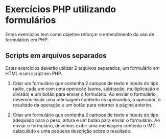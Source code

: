 # Exercícios PHP utilizando formulários

Estes exercícios tem como objetivo reforçar o entendimento do uso de formulários em PHP.

## Scripts em arquivos separados

Estes exercícios deverão utilizar 2 arquivos separados, um formulário em HTML e um script em PHP.

1. Criar um formulário que contenha 2 campos de texto e inputs do tipo radio, cada um com uma operação (soma, subtração, multiplicação e divisão) e um botão para enviar o formulário. Ao enviar o formulário, devemos exibir uma mensagem contento os operandos, o operador, o resultado da operação e um botão para retornar à página anterior.

2. Criar um formulário que contenha 2 campos de texto e inputs do tipo adequado para o peso, altura e um botão para enviar o formulário. Ao enviar o formulário, devemos exibir uma mensagem contento o IMC calaculado e uma pequena descrição sobre o resultado.
